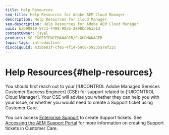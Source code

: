 ```yaml
---
title: Help Resources
seo-title: Help Resources for Adobe AEM Cloud Manager
description: Help Resources for Cloud Manager
seo-description: Help Resources for Adobe AEM Cloud Manager
uuid: bab98819-57c1-4408-98ab-2898bd9b1a1d
contentOwner: jsyal
products: SG_EXPERIENCEMANAGER/CLOUDMANAGER
topic-tags: introduction
discoiquuid: e35be81f-cfe5-4f14-b9c8-59235a7ef22c
---
```


# Help Resources{#help-resources}

You should first reach out to your [!UICONTROL Adobe Managed Services Customer Success Engineer] (CSE) for support related to [!UICONTROL Cloud Manager]. Your CSE will advise you whether they can help you with your issue, or whether you would need to create a Support ticket using Customer Care.

You can access [Enterprise Support](https://helpx.adobe.com/contact/enterprise-support.ec.html) to create Support tickets. See [Accessing the AEM Support Portal](https://help.adobe.com/experience-manager/kb/accessing-aem-support-portal.html) for more information on creating Support tickets in Customer Care.
